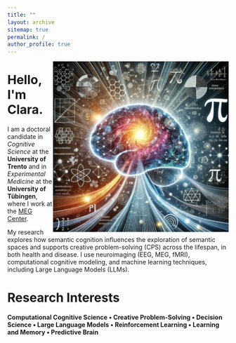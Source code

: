 ```yaml
---
title: ""
layout: archive
sitemap: true
permalink: /
author_profile: true
---
```


<img src="/assets/images/pi.png" width="400px" alt="Clara's World" align="right" padding="20px" />

# Hello, I'm Clara.

I am a doctoral candidate in *Cognitive Science* at the **University of Trento** and in *Experimental Medicine* at the **University of Tübingen**, where I work at the [MEG Center](https://www.medizin.uni-tuebingen.de/de/medizinische-fakultaet/forschung/core-facilities/meg-zentrum).
<br>     
          
My research explores how semantic cognition influences the exploration of semantic spaces and supports creative problem-solving (CPS) across the lifespan, in both health and disease. I use neuroimaging (EEG, MEG, fMRI), computational cognitive modeling, and machine learning techniques, including Large Language Models (LLMs).

Research Interests
======

**Computational Cognitive Science • Creative Problem-Solving • Decision Science • Large Language Models • Reinforcement Learning • Learning and Memory • Predictive Brain**
